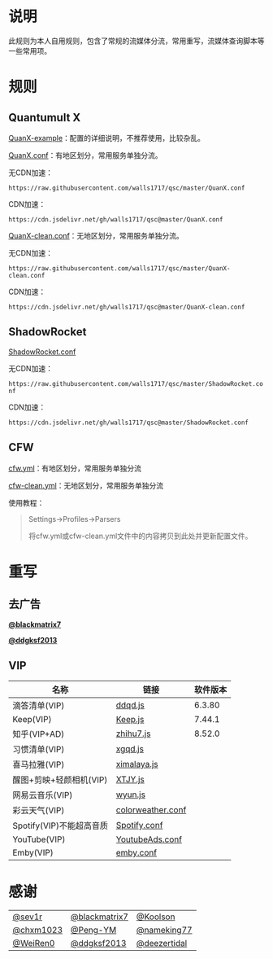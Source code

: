 # 说明
此规则为本人自用规则，包含了常规的流媒体分流，常用重写，流媒体查询脚本等一些常用项。

# 规则

## Quantumult X

[QuanX-example](https://raw.githubusercontent.com/walls1717/quanX-conf/master/QuanX-example)：配置的详细说明，不推荐使用，比较杂乱。

[QuanX.conf](https://raw.githubusercontent.com/walls1717/quanX-conf/master/QuanX.conf)：有地区划分，常用服务单独分流。

无CDN加速：

`https://raw.githubusercontent.com/walls1717/qsc/master/QuanX.conf`

CDN加速：

`https://cdn.jsdelivr.net/gh/walls1717/qsc@master/QuanX.conf`

[QuanX-clean.conf](https://raw.githubusercontent.com/walls1717/quanX-conf/master/QuanX-clean.conf)：无地区划分，常用服务单独分流。

无CDN加速：

`https://raw.githubusercontent.com/walls1717/qsc/master/QuanX-clean.conf`

CDN加速：

`https://cdn.jsdelivr.net/gh/walls1717/qsc@master/QuanX-clean.conf`

## ShadowRocket

[ShadowRocket.conf](https://raw.githubusercontent.com/walls1717/quanX-conf/master/QuanX.conf)

无CDN加速：

`https://raw.githubusercontent.com/walls1717/qsc/master/ShadowRocket.conf`

CDN加速：

`https://cdn.jsdelivr.net/gh/walls1717/qsc@master/ShadowRocket.conf`

## CFW

[cfw.yml](./cfw.yml)：有地区划分，常用服务单独分流

[cfw-clean.yml](./cfw-clean.yml)：无地区划分，常用服务单独分流

使用教程：

> Settings->Profiles->Parsers
>
> 将cfw.yml或cfw-clean.yml文件中的内容拷贝到此处并更新配置文件。

# 重写

## 去广告

**[@blackmatrix7](https://github.com/blackmatrix7)**

**[@ddgksf2013](https://github.com/ddgksf2013)**



## VIP

| 名称                     | 链接                                                         | 软件版本 |
| ------------------------ | ------------------------------------------------------------ | -------- |
| 滴答清单(VIP)            | [ddqd.js](https://cdn.jsdelivr.net/gh/gjwj666/jichang@main/ddqd.js) | 6.3.80   |
| Keep(VIP)                | [Keep.js](https://cdn.jsdelivr.net/gh/nameking77/Qx@main/Keep.js) | 7.44.1   |
| 知乎(VIP+AD)             | [zhihu7.js](https://cdn.jsdelivr.net/gh/WeiRen0/Scripts@main/zhihu7.js) | 8.52.0   |
| 习惯清单(VIP)            | [xgqd.js](https://cdn.jsdelivr.net/gh/chxm1023/Rewrite@main/xgqd.js) |          |
| 喜马拉雅(VIP)            | [ximalaya.js](https://cdn.jsdelivr.net/gh/WeiRen0/Scripts@main/ximalaya.js) |          |
| 醒图+剪映+轻颜相机(VIP)  | [XTJY.js](https://cdn.jsdelivr.net/gh/WeiRen0/Scripts@main/XTJY.js) |          |
| 网易云音乐(VIP)          | [wyun.js](https://cdn.jsdelivr.net/gh/WeiRen0/Scripts@main/wyun.js) |          |
| 彩云天气(VIP)            | [colorweather.conf](https://cdn.jsdelivr.net/gh/deezertidal/QuantumultX-Rewrite@master/rewrite/colorweather.conf) |          |
| Spotify(VIP)不能超高音质 | [Spotify.conf](https://cdn.jsdelivr.net/gh/ddgksf2013/Rewrite@master/UnlockVip/Spotify.conf) |          |
| YouTube(VIP)             | [YoutubeAds.conf](https://cdn.jsdelivr.net/gh/ddgksf2013/Rewrite@master/AdBlock/YoutubeAds.conf) |          |
| Emby(VIP)                | [emby.conf](https://cdn.jsdelivr.net/gh/qiangxinglin/Emby@main/QuantumultX/emby.conf) |          |

# 感谢

|                                          |                                                  |                                                |
| :--------------------------------------- | :----------------------------------------------- | :--------------------------------------------- |
| [@sev1r](https://github.com/sve1r)       | [@blackmatrix7](https://github.com/blackmatrix7) | [@Koolson](https://github.com/Koolson)         |
| [@chxm1023](https://github.com/chxm1023) | [@Peng-YM](https://github.com/Peng-YM)           | [@nameking77](https://github.com/nameking77)   |
| [@WeiRen0](https://github.com/WeiRen0)   | [@ddgksf2013](https://github.com/ddgksf2013)     | [@deezertidal](https://github.com/deezertidal) |

















